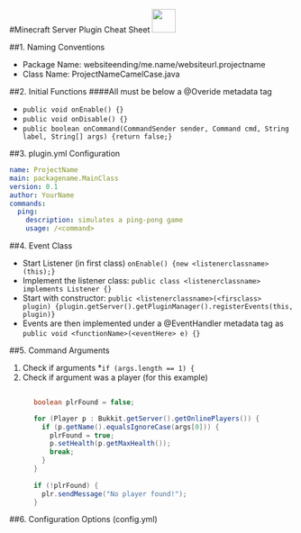 #Minecraft Server Plugin Cheat Sheet <img src="https://hydra-media.cursecdn.com/minecraft.gamepedia.com/c/c5/Grass.png" width="42">

##1. Naming Conventions
 * Package Name: websiteending/me.name/websiteurl.projectname
 * Class Name: ProjectNameCamelCase.java

##2. Initial Functions
####All must be below a @Overide metadata tag
 * `public void onEnable() {}`
 * `public void onDisable() {}`
 * `public boolean onCommand(CommandSender sender, Command cmd, String label, String[] args) {return false;}`

##3. plugin.yml Configuration
```yaml
name: ProjectName
main: packagename.MainClass
version: 0.1
author: YourName
commands:
  ping:
    description: simulates a ping-pong game
    usage: /<command>
```
 
##4. Event Class
 * Start Listener (in first class) `onEnable() {new <listenerclassname>(this);}`
 * Implement the listener class: `public class <listenerclassname> implements Listener {}`
 * Start with constructor: `public <listenerclassname>(<firsclass> plugin) {plugin.getServer().getPluginManager().registerEvents(this, plugin)}`
 * Events are then implemented under a @EventHandler metadata tag as `public void <functionName>(<eventHere> e) {}`

##5. Command Arguments
  1. Check if arguments
    *`if (args.length == 1) {`
  2. Check if argument was a player (for this example)
```Java
      
      boolean plrFound = false;

      for (Player p : Bukkit.getServer().getOnlinePlayers()) {
        if (p.getName().equalsIgnoreCase(args[0])) {
          plrFound = true;
          p.setHealth(p.getMaxHealth());
          break;
        }
      }
      
      if (!plrFound) {
        plr.sendMessage("No player found!");
      }
```

##6. Configuration Options (config.yml)
  
